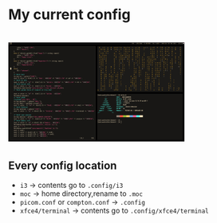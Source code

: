 # My current config

# <img src="https://raw.githubusercontent.com/datcuandrei/current-config/main/config.png" width=70% height=70% />

## Every config location

- `i3` -> contents go to `.config/i3`
- `moc` -> home directory,rename to `.moc`
- `picom.conf` or `compton.conf` -> `.config`
- `xfce4/terminal` -> contents go to `.config/xfce4/terminal`
